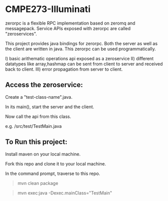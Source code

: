 CMPE273-Illuminati
==================

zerorpc is a flexible RPC implementation based on zeromq and messagepack. Service APIs exposed with zerorpc are called "zeroservices".

This project provides java bindings for zerorpc.
Both the server as well as the client are written in java.
This zerorpc can be used programmatically.

I) basic arithematic operations api exposed as a zeroservice
II) different datatypes like array,hashmap can be sent from client to server and received back to client.
III) error propagation from server to client.

Access the zeroservice:
-----------------------

Create a "test-class-name".java.

In its main(), start the server and the client.

Now call the api from this class.

e.g. /src/test/TestMain.java


To Run this project:
--------------------

Install maven on your local machine.

Fork this repo and clone it to your local machine.

In the command prompt, traverse to this repo.

> mvn clean package

> mvn exec:java -Dexec.mainClass="TestMain"
